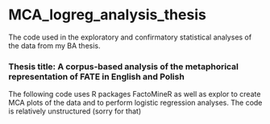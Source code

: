# MCA_logreg_analysis_thesis
The code used in the exploratory and confirmatory statistical analyses of the data from my BA thesis.

### Thesis title: <b> A corpus-based analysis of the metaphorical representation of FATE in English and Polish </b>

The following code uses R packages FactoMineR as well as explor to create MCA plots of the data and to perform logistic regression analyses.
The code is relatively unstructured (sorry for that)
